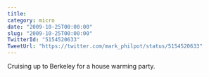 ```yaml
---
title: 
category: micro
date: "2009-10-25T00:00:00"
slug: "2009-10-25T00:00:00"
TwitterId: "5154520633"
TweetUrl: "https://twitter.com/mark_philpot/status/5154520633"
---
```


Cruising up to Berkeley for a house warming party.
